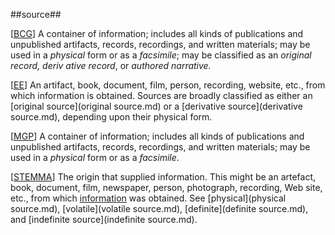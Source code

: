 ##source##

\[[BCG](SOURCES.md#BCG)\] A container of information; includes all kinds of publications and unpublished artifacts, records, recordings, and written materials; may be used in a *physical* form or as a *facsimile*; may be classified as an *original record, deriv ative record*, or *authored narrative.*

\[[EE](SOURCES.md#EE)\]  An artifact, book, document, film, person, recording, website, etc., from which information is obtained. Sources are broadly classified as either an [original source](original source.md) or a [derivative source](derivative source.md), depending upon their physical form.

\[[MGP](SOURCES.md#MGP)\] A container of information; includes all kinds of publications and unpublished artifacts, records, recordings, and written materials; may be used in a *physical* form or as a *facsimile*.

\[[STEMMA](SOURCES.md#STEMMA)\] The origin that supplied information. This might be an artefact, book, document, film, newspaper, person, photograph, recording, Web site, etc., from which [information](information.md) was obtained. See [physical](physical source.md), [volatile](volatile source.md), [definite](definite source.md), and [indefinite source](indefinite source.md).
